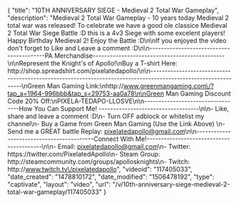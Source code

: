 {
    "title": "10TH ANNIVERSARY SIEGE - Medieval 2 Total War Gameplay",
    "description": "Medieval 2 Total War Gameplay - 10 years today Medieval 2 total war was released!  To celebrate we have a good ole classice Medieval 2 Total War Siege Battle :D  this is a 4v3 Siege with some excelent players!  Happy Birthday Medieval 2!  Enjoy the Battle :D\n\nIf you enjoyed the video don't forget to Like and Leave a comment :D\n\n-----------------------------------------PA Merchandise----------------------------------------------\n\nRepresent the Knight's of Apollo!\nBuy a T-shirt Here: http:\/\/shop.spreadshirt.com\/pixelatedapollo\/\n\n---------------------------------------------------------------------------------------------------------------\nGreen Man Gaming Link:\nhttp:\/\/www.greenmangaming.com\/?tap_a=1964-996bbb&tap_s=29753-aa0a78\n\nGreen Man Gaming Discount Code 20% Off:\nPIXELA-TEDAPO-LLOSVE\n\n----------------------------------How You Can Support Me! -----------------------------------\n\n- Like, share and leave a comment :D\n- Turn OFF adblock or whitelist my channel\n- Buy a Game from Green Man Gaming (Use the Link Above) \n- Send me a GREAT battle Replay: pixelatedapollo@gmail.com\n\n------------------------------------------Connect With Me!-----------------------------------------\n\n- Email: pixelatedapollo@gmail.com\n- Twitter: https:\/\/twitter.com\/PixelatedApollo\n- Steam Group:  http:\/\/steamcommunity.com\/groups\/apollosknights\n- Twitch: http:\/\/www.twitch.tv\/pixelatedapollo",
    "videoid": "117405033",
    "date_created": "1478810172",
    "date_modified": "1506478192",
    "type": "captivate",
    "layout": "video",
    "url": "\/v\/10th-anniversary-siege-medieval-2-total-war-gameplay\/117405033"
}